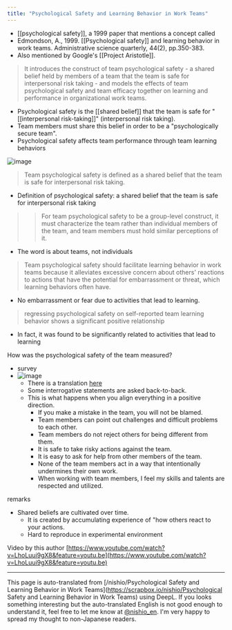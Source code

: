 ```yaml
---
title: "Psychological Safety and Learning Behavior in Work Teams"
---
```


- [[psychological safety]], a 1999 paper that mentions a concept called
- Edmondson, A., 1999. [[Psychological safety]] and learning behavior in work teams. Administrative science quarterly, 44(2), pp.350-383.
- Also mentioned by Google's [[Project Aristotle]].

> It introduces the construct of team psychological safety - a shared belief held by members of a team that the team is safe for interpersonal risk taking - and models the effects of team psychological safety and team efficacy together on learning and performance in organizational work teams.
- Psychological safety is the [[shared belief]] that the team is safe for "[[interpersonal risk-taking]]" (interpersonal risk taking).
- Team members must share this belief in order to be a "psychologically secure team".
- Psychological safety affects team performance through team learning behaviors

![image](https://gyazo.com/5a095a273e8b13a1fd6e5e902b807fab/thumb/1000)

> Team psychological safety is defined as a shared belief that the team is safe for interpersonal risk taking.
- Definition of psychological safety: a shared belief that the team is safe for interpersonal risk taking

> > For team psychological safety to be a group-level construct, it must characterize the team rather than individual members of the team, and team members must hold similar perceptions of it.
- The word is about teams, not individuals

> Team psychological safety should facilitate learning behavior in work teams because it alleviates excessive concern about others' reactions to actions that have the potential for embarrassment or threat, which learning behaviors often have.
- No embarrassment or fear due to activities that lead to learning.

> regressing psychological safety on self-reported team learning behavior shows a significant positive relationship
- In fact, it was found to be significantly related to activities that lead to learning

How was the psychological safety of the team measured?
- survey
- ![image](https://gyazo.com/8bb4289d9d93092bb7d6064f8ddb59cc/thumb/1000)
    - There is a translation [here](https://rework.withgoogle.com/jp/guides/understanding-team-effectiveness/steps/foster-psychological-safety/)
    - Some interrogative statements are asked back-to-back.
    - This is what happens when you align everything in a positive direction.
        - If you make a mistake in the team, you will not be blamed.
        - Team members can point out challenges and difficult problems to each other.
        - Team members do not reject others for being different from them.
        - It is safe to take risky actions against the team.
        - It is easy to ask for help from other members of the team.
        - None of the team members act in a way that intentionally undermines their own work.
        - When working with team members, I feel my skills and talents are respected and utilized.

remarks
- Shared beliefs are cultivated over time.
    - It is created by accumulating experience of "how others react to your actions.
    - Hard to reproduce in experimental environment

Video by this author
[https://www.youtube.com/watch?v=LhoLuui9gX8&feature=youtu.be](https://www.youtube.com/watch?v=LhoLuui9gX8&feature=youtu.be)


---
This page is auto-translated from [/nishio/Psychological Safety and Learning Behavior in Work Teams](https://scrapbox.io/nishio/Psychological Safety and Learning Behavior in Work Teams) using DeepL. If you looks something interesting but the auto-translated English is not good enough to understand it, feel free to let me know at [@nishio_en](https://twitter.com/nishio_en). I'm very happy to spread my thought to non-Japanese readers.